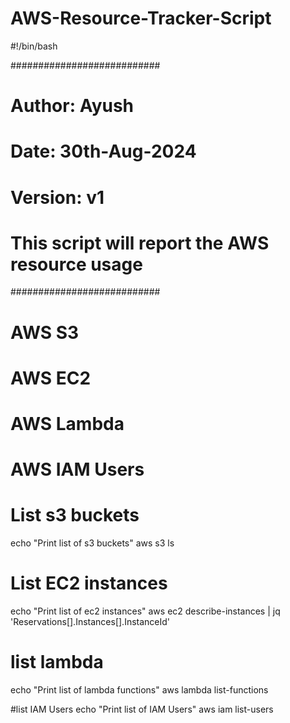 # AWS-Resource-Tracker-Script

#!/bin/bash


###########################
# Author: Ayush
# Date: 30th-Aug-2024
#
# Version: v1
#
# This script will report the AWS resource usage
###########################

# AWS S3
# AWS EC2
# AWS Lambda
# AWS IAM Users

# List s3 buckets
echo "Print list of s3 buckets"
aws s3 ls

# List EC2 instances
echo "Print list of ec2 instances"
aws ec2 describe-instances | jq 'Reservations[].Instances[].InstanceId'

# list lambda
echo "Print list of lambda functions"
aws lambda list-functions

#list IAM Users
echo "Print list of IAM Users"
aws iam list-users
